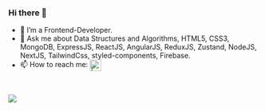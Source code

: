 ### Hi there 👋
- 🌱 I’m a Frontend-Developer.
- 💬 Ask me about Data Structures and Algorithms, HTML5, CSS3, MongoDB, ExpressJS, ReactJS, AngularJS, ReduxJS, Zustand, NodeJS, NextJS, TailwindCss, styled-components, Firebase. 
- 📫 How to reach me: 
[<img align="center" alt=" | LinkedIn" width="23px" src="https://img.icons8.com/color/96/000000/gmail-new.png" target=_blank />][Gmail]

<br />




[linkedin]: https://www.linkedin.com/in/dds5/
[Gmail]: mailto:damandeep.in@gmail.com

![](https://hit.yhype.me/github/profile?user_id=78254330)
<!--
**dds05/dds05** is a ✨ _special_ ✨ repository because its `README.md` (this file) appears on your GitHub profile.

Here are some ideas to get you started:



- 😄 Pronouns: ...
- ⚡ Fun fact: ...
![](https://komarev.com/ghpvc/?username=your-github-username)
